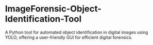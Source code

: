 # ImageForensic-Object-Identification-Tool
A Python tool for automated object identification in digital images using YOLO, offering a user-friendly GUI for efficient digital forensics.
